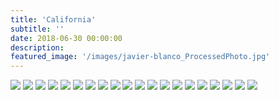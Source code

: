 ```yaml
---
title: 'California'
subtitle: ''
date: 2018-06-30 00:00:00
description:
featured_image: '/images/javier-blanco_ProcessedPhoto.jpg'
---
```


<div class="gallery" data-columns="3">
	<img src="/images/cal1.jpg">
	<img src="/images/cal2.jpg">
	<img src="/images/cal20.jpg">
	<img src="/images/cal3.jpg">
	<img src="/images/cal4.jpg">
	<img src="/images/cal5.JPG">
	<img src="/images/cal6.jpg">
	<img src="/images/cal7.jpg">
	<img src="/images/cal8.jpg">
	<img src="/images/cal9.JPG">
	<img src="/images/cal10.jpg">
	<img src="/images/cal11.jpg">
	<img src="/images/cal12.jpg">
	<img src="/images/cal13.JPG">
	<img src="/images/cal14.jpg">
	<img src="/images/cal15.jpg">
	<img src="/images/cal16.JPG">
	<img src="/images/cal17.jpg">
	<img src="/images/cal18.jpg">
	<img src="/images/cal19.jpg">
</div>